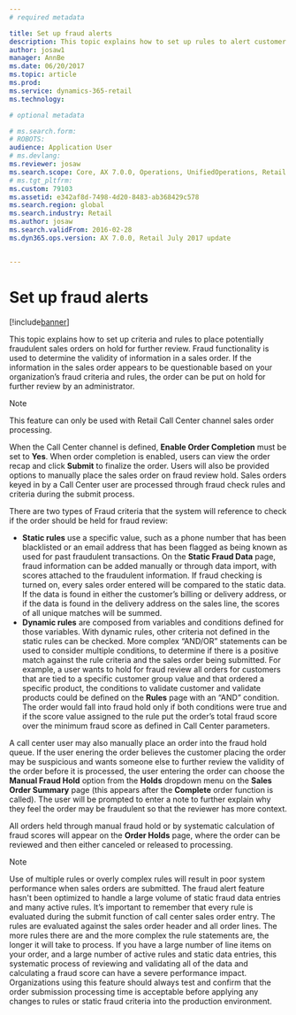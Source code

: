 ```yaml
---
# required metadata

title: Set up fraud alerts
description: This topic explains how to set up rules to alert customer service representatives of potentially fraudulent information when orders are processed. You can define specific codes to use to automatically or manually put suspicious orders on hold. 
author: josaw1
manager: AnnBe
ms.date: 06/20/2017
ms.topic: article
ms.prod: 
ms.service: dynamics-365-retail
ms.technology: 

# optional metadata

# ms.search.form: 
# ROBOTS: 
audience: Application User
# ms.devlang: 
ms.reviewer: josaw
ms.search.scope: Core, AX 7.0.0, Operations, UnifiedOperations, Retail
# ms.tgt_pltfrm: 
ms.custom: 79103
ms.assetid: e342af8d-7498-4d20-8483-ab368429c578
ms.search.region: global
ms.search.industry: Retail
ms.author: josaw
ms.search.validFrom: 2016-02-28
ms.dyn365.ops.version: AX 7.0.0, Retail July 2017 update


---
```


# Set up fraud alerts

[!include[banner](includes/banner.md)]

This topic explains how to set up criteria and rules to place potentially fraudulent sales orders on hold for further review. Fraud functionality is used to determine the validity of information in a sales order. If the information in the sales order appears to be questionable based on your organization’s fraud criteria and rules, the order can be put on hold for further review by an administrator.

> [!NOTE]
> This feature can only be used with Retail Call Center channel sales order processing. 

When the Call Center channel is defined, **Enable Order Completion** must be set to **Yes**. When order completion is enabled, users can view the order recap and click **Submit** to finalize the order. Users will also be provided options to manually place the sales order on fraud review hold. Sales orders keyed in by a Call Center user are processed through fraud check rules and criteria during the submit process.

There are two types of Fraud criteria that the system will reference to check if the order should be held for fraud review:

-   **Static rules** use a specific value, such as a phone number that has been blacklisted or an email address that has been flagged as being known as used for past fraudulent transactions. On the **Static Fraud Data** page, fraud information can be added manually or through data import, with scores attached to the fraudulent information. If fraud checking is turned on, every sales order entered will be compared to the static data. If the data is found in either the customer’s billing or delivery address, or if the data is found in the delivery address on the sales line, the scores of all unique matches will be summed.  
-   **Dynamic rules** are composed from variables and conditions defined for those variables. With dynamic rules, other criteria not defined in the static rules can be checked. More complex “AND/OR” statements can be used to consider multiple conditions, to determine if there is a positive match against the rule criteria and the sales order being submitted. For example, a user wants to hold for fraud review all orders for customers that are tied to a specific customer group value and that ordered a specific product, the conditions to validate customer and validate products could be defined on the **Rules** page with an “AND” condition. The order would fall into fraud hold only if both conditions were true and if the score value assigned to the rule put the order’s total fraud score over the minimum fraud score as defined in Call Center parameters.

A call center user may also manually place an order into the fraud hold queue. If the user enering the order believes the customer placing the order may be suspicious and wants someone else to further review the validity of the order before it is processed, the user entering the order can choose the **Manual Fraud Hold** option from the **Holds** dropdown menu on the **Sales Order Summary** page (this appears after the **Complete** order function is called). The user will be prompted to enter a note to further explain why they feel the order may be fraudulent so that the reviewer has more context.

All orders held through manual fraud hold or by systematic calculation of fraud scores will appear on the **Order Holds** page, where the order can be reviewed and then either canceled or released to processing.

> [!NOTE]
> Use of multiple rules or overly complex rules will result in poor system performance when sales orders are submitted. The fraud alert feature hasn't been optimized to handle a large volume of static fraud data entries and many active rules. It’s important to remember that every rule is evaluated during the submit function of call center sales order entry. The rules are evaluated against the sales order header and all order lines. The more rules there are and the more complex the rule statements are, the longer it will take to process. If you have a large number of line items on your order, and a large number of active rules and static data entries, this systematic process of reviewing and validating all of the data and calculating a fraud score can have a severe performance impact.  Organizations using this feature should always test and confirm that the order submission processing time is acceptable before applying any changes to rules or static fraud criteria into the production environment.
